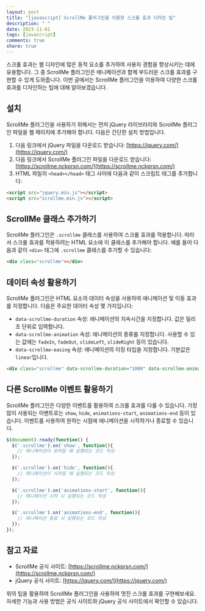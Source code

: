 ```yaml
---
layout: post
title: "[javascript] ScrollMe 플러그인을 이용한 스크롤 효과 디자인 팁"
description: " "
date: 2023-11-01
tags: [javascript]
comments: true
share: true
---
```


스크롤 효과는 웹 디자인에 많은 동적 요소를 추가하여 사용자 경험을 향상시키는 데에 유용합니다. 그 중 ScrollMe 플러그인은 애니메이션과 함께 부드러운 스크롤 효과를 구현할 수 있게 도와줍니다. 이번 글에서는 ScrollMe 플러그인을 이용하여 다양한 스크롤 효과를 디자인하는 팁에 대해 알아보겠습니다.

## 설치

ScrollMe 플러그인을 사용하기 위해서는 먼저 jQuery 라이브러리와 ScrollMe 플러그인 파일을 웹 페이지에 추가해야 합니다. 다음은 간단한 설치 방법입니다.

1. 다음 링크에서 jQuery 파일을 다운로드 받습니다: [https://jquery.com/](https://jquery.com/)
2. 다음 링크에서 ScrollMe 플러그인 파일을 다운로드 받습니다: [https://scrollme.nckprsn.com/](https://scrollme.nckprsn.com/)
3. HTML 파일의 `<head></head>` 태그 사이에 다음과 같이 스크립트 태그를 추가합니다:

```html
<script src="jquery.min.js"></script>
<script src="scrollme.min.js"></script>
```

## ScrollMe 클래스 추가하기

ScrollMe 플러그인은 `.scrollme` 클래스를 사용하여 스크롤 효과를 적용합니다. 따라서 스크롤 효과를 적용하려는 HTML 요소에 이 클래스를 추가해야 합니다. 예를 들어 다음과 같이 `<div>` 태그에 `.scrollme` 클래스를 추가할 수 있습니다:

```html
<div class="scrollme"></div>
```

## 데이터 속성 활용하기

ScrollMe 플러그인은 HTML 요소의 데이터 속성을 사용하여 애니메이션 및 이동 효과를 지정합니다. 다음은 주요한 데이터 속성 몇 가지입니다:

- `data-scrollme-duration` 속성: 애니메이션의 지속시간을 지정합니다. 값은 밀리초 단위로 입력합니다.
- `data-scrollme-animation` 속성: 애니메이션의 종류를 지정합니다. 사용할 수 있는 값에는 `fadeIn`, `fadeOut`, `slideLeft`, `slideRight` 등이 있습니다.
- `data-scrollme-easing` 속성: 애니메이션의 이징 타입을 지정합니다. 기본값은 `linear`입니다.

```html
<div class="scrollme" data-scrollme-duration="1000" data-scrollme-animation="fadeIn" data-scrollme-easing="ease-in-out"></div>
```

## 다른 ScrollMe 이벤트 활용하기

ScrollMe 플러그인은 다양한 이벤트를 활용하여 스크롤 효과를 다룰 수 있습니다. 가장 많이 사용되는 이벤트로는 `show`, `hide`, `animations-start`, `animations-end` 등이 있습니다. 이벤트를 사용하여 원하는 시점에 애니메이션을 시작하거나 종료할 수 있습니다.

```javascript
$(document).ready(function() {
  $('.scrollme').on('show', function(){
    // 애니메이션이 보여질 때 실행되는 코드 작성
  });

  $('.scrollme').on('hide', function(){
    // 애니메이션이 사라질 때 실행되는 코드 작성
  });

  $('.scrollme').on('animations-start', function(){
    // 애니메이션 시작 시 실행되는 코드 작성
  });

  $('.scrollme').on('animations-end', function(){
    // 애니메이션 종료 시 실행되는 코드 작성
  });
});
```

## 참고 자료

- ScrollMe 공식 사이트: [https://scrollme.nckprsn.com/](https://scrollme.nckprsn.com/)
- jQuery 공식 사이트: [https://jquery.com/](https://jquery.com/)

위의 팁을 활용하여 ScrollMe 플러그인을 사용하여 멋진 스크롤 효과를 구현해보세요. 자세한 기능과 사용 방법은 공식 사이트와 jQuery 공식 사이트에서 확인할 수 있습니다.